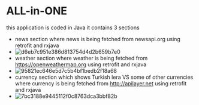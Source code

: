 # ALL-in-ONE
 this application is coded in Java 
 it contains 3 sections 
 * news section where news is being fetched from newsapi.org using retrofit  and rxjava 
 * ![d6eb7c951e386d813754d4d2b659b7e0](https://user-images.githubusercontent.com/18215681/85205199-77e55680-b322-11ea-9a9a-e7eb5f702224.png)
 * weather section where weather is being fetched from https://openweathermap.org using retrofit  and rxjava 
 * ![95821ec646e5d7c5b4bf1bedb2f18a68](https://user-images.githubusercontent.com/18215681/85205298-3f924800-b323-11ea-9a73-c1ddbd09707b.png)
 * currency section which shows Turkish lera VS some of other currencies where currency is being fetched from http://apilayer.net using retrofit  and rxjava 
 * ![7bc3188e9445112f0c8763dca3bbf82b](https://user-images.githubusercontent.com/18215681/85205363-a44da280-b323-11ea-8ae2-0ec680a42d8e.png)
